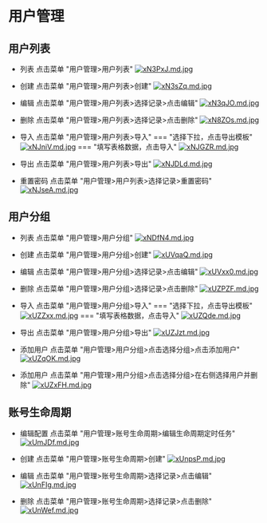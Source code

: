 # 用户管理

## 用户列表

* 列表 点击菜单 "用户管理>用户列表"
[![xN3PxJ.md.jpg](https://s1.ax1x.com/2022/10/11/xN3PxJ.md.jpg)](https://imgse.com/i/xN3PxJ)

* 创建 点击菜单 "用户管理>用户列表>创建"
[![xN3sZq.md.jpg](https://s1.ax1x.com/2022/10/11/xN3sZq.md.jpg)](https://imgse.com/i/xN3sZq)

* 编辑 点击菜单 "用户管理>用户列表>选择记录>点击编辑"
[![xN3qJO.md.jpg](https://s1.ax1x.com/2022/10/11/xN3qJO.md.jpg)](https://imgse.com/i/xN3qJO)

* 删除 点击菜单 "用户管理>用户列表>选择记录>点击删除"
[![xN8ZOs.md.jpg](https://s1.ax1x.com/2022/10/11/xN8ZOs.md.jpg)](https://imgse.com/i/xN8ZOs)

* 导入 点击菜单 "用户管理>用户列表>导入"
=== "选择下拉，点击导出模板"
    [![xNJniV.md.jpg](https://s1.ax1x.com/2022/10/11/xNJniV.md.jpg)](https://imgse.com/i/xNJniV)
=== "填写表格数据，点击导入"
    [![xNJGZR.md.jpg](https://s1.ax1x.com/2022/10/11/xNJGZR.md.jpg)](https://imgse.com/i/xNJGZR)

* 导出 点击菜单 "用户管理>用户列表>导出"
[![xNJDLd.md.jpg](https://s1.ax1x.com/2022/10/11/xNJDLd.md.jpg)](https://imgse.com/i/xNJDLd)

* 重置密码 点击菜单 "用户管理>用户列表>选择记录>重置密码"
[![xNJseA.md.jpg](https://s1.ax1x.com/2022/10/11/xNJseA.md.jpg)](https://imgse.com/i/xNJseA)

## 用户分组

* 列表 点击菜单 "用户管理>用户分组"
[![xNDfN4.md.jpg](https://s1.ax1x.com/2022/10/11/xNDfN4.md.jpg)](https://imgse.com/i/xNDfN4)

* 创建 点击菜单 "用户管理>用户分组>创建"
[![xUVqaQ.md.jpg](https://s1.ax1x.com/2022/10/12/xUVqaQ.md.jpg)](https://imgse.com/i/xUVqaQ)

* 编辑 点击菜单 "用户管理>用户分组>选择记录>点击编辑"
[![xUVxx0.md.jpg](https://s1.ax1x.com/2022/10/12/xUVxx0.md.jpg)](https://imgse.com/i/xUVxx0)

* 删除 点击菜单 "用户管理>用户分组>选择记录>点击删除"
[![xUZPZF.md.jpg](https://s1.ax1x.com/2022/10/12/xUZPZF.md.jpg)](https://imgse.com/i/xUZPZF)

* 导入 点击菜单 "用户管理>用户分组>导入"
=== "选择下拉，点击导出模板"
    [![xUZZxx.md.jpg](https://s1.ax1x.com/2022/10/12/xUZZxx.md.jpg)](https://imgse.com/i/xUZZxx)
=== "填写表格数据，点击导入"
    [![xUZQde.md.jpg](https://s1.ax1x.com/2022/10/12/xUZQde.md.jpg)](https://imgse.com/i/xUZQde)

* 导出 点击菜单 "用户管理>用户分组>导出"
[![xUZJzt.md.jpg](https://s1.ax1x.com/2022/10/12/xUZJzt.md.jpg)](https://imgse.com/i/xUZJzt)

* 添加用户 点击菜单 "用户管理>用户分组>点击选择分组>点击添加用户"
[![xUZqOK.md.jpg](https://s1.ax1x.com/2022/10/12/xUZqOK.md.jpg)](https://imgse.com/i/xUZqOK)

* 添加用户 点击菜单 "用户管理>用户分组>点击选择分组>在右侧选择用户并删除"
[![xUZxFH.md.jpg](https://s1.ax1x.com/2022/10/12/xUZxFH.md.jpg)](https://imgse.com/i/xUZxFH)

## 账号生命周期

* 编辑配置 点击菜单 "用户管理>账号生命周期>编辑生命周期定时任务"
[![xUmJDf.md.jpg](https://s1.ax1x.com/2022/10/12/xUmJDf.md.jpg)](https://imgse.com/i/xUmJDf)

* 创建 点击菜单 "用户管理>账号生命周期>创建"
[![xUnpsP.md.jpg](https://s1.ax1x.com/2022/10/12/xUnpsP.md.jpg)](https://imgse.com/i/xUnpsP)

* 编辑 点击菜单 "用户管理>账号生命周期>选择记录>点击编辑"
[![xUnFIg.md.jpg](https://s1.ax1x.com/2022/10/12/xUnFIg.md.jpg)](https://imgse.com/i/xUnFIg)

* 删除 点击菜单 "用户管理>账号生命周期>选择记录>点击删除"
[![xUnWef.md.jpg](https://s1.ax1x.com/2022/10/12/xUnWef.md.jpg)](https://imgse.com/i/xUnWef)